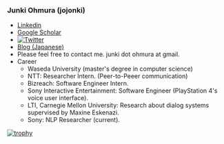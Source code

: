 ### Junki Ohmura (jojonki)

<!--
**jojonki/jojonki** is a ✨ _special_ ✨ repository because its `README.md` (this file) appears on your GitHub profile.

Here are some ideas to get you started:

- 🔭 I’m currently working on ...
- 🌱 I’m currently learning ...
- 👯 I’m looking to collaborate on ...
- 🤔 I’m looking for help with ...
- 💬 Ask me about ...
- 📫 How to reach me: ...
- 😄 Pronouns: ...
- ⚡ Fun fact: ...
-->

- [Linkedin](https://www.linkedin.com/in/junki/)
- [Google Scholar](https://scholar.google.com/citations?user=D0WNi84AAAAJ&hl=en)
- [![Twitter](https://img.shields.io/twitter/url/https/twitter.com/jojonki.svg?style=social&label=Follow%20%40jojonki)](https://twitter.com/jojonki)
- [Blog (Japanese)](https://www.jonki.net/)
- Please feel free to contact me.  junki dot ohmura at gmail.
- Career
  - Waseda University (master's degree in computer science)
  - NTT: Researcher Intern. (Peer-to-Peeer communication)
  - Bizreach: Software Engineer Intern.
  - Sony Interactive Entertainment: Software Engineer (PlayStation 4's voice user interface).
  - LTI, Carnegie Mellon University: Research about dialog systems supervised by Maxine Eskenazi.
  - Sony: NLP Researcher (current).

[![trophy](https://github-profile-trophy.vercel.app/?username=jojonki)](https://github.com/ryo-ma/github-profile-trophy)
